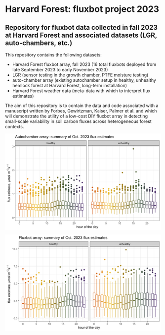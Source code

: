 # Harvard Forest: fluxbot project 2023
## Repository for fluxbot data collected in fall 2023 at Harvard Forest and associated datasets (LGR, auto-chambers, etc.)

This repository contains the following datasets:
- Harvard Forest fluxbot array, fall 2023 (16 total fluxbots deployed from late September 2023 to early November 2023)
- LGR (sensor testing in the growth chamber, PTFE moisture testing)
- auto-chamber array (existing autochamber setup in healthy, unhealthy hemlock forest at Harvard Forest, long-term installation)
- Harvard Forest weather data (meta-data with which to interpret flux estimates)

The aim of this repository is to contain the data and code associated with a manuscript written by Forbes, Gewirtzman, Kaiser, Palmer et al. and which will demonstrate the utility of a low-cost DIY fluxbot array in detecting small-scale variability in soil carbon fluxes across heterogeneous forest contexts.
<p align="center">
<img src="https://github.com/elizabethforbes/HarvardForest_fluxbot/blob/main/images/autoarray_Oct2023.png" width="550" align="center">
</p>
<p align="center">
<img src="https://github.com/elizabethforbes/HarvardForest_fluxbot/blob/main/images/fluxbotarray_Oct2023.png" width="565" align="center">
</p>
